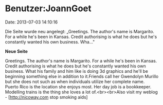 Benutzer:JoannGoet
==================

Date: 2013-07-03 14:10:16

Die Seite wurde neu angelegt: „Greetings. The author\'s name is
Margarito. For a while he\'s been in Kansas. Credit authorising is what
he does but he\'s constantly wanted his own business. Wha..."

**Neue Seite**

<div>

Greetings. The author\'s name is Margarito. For a while he\'s been in
Kansas. Credit authorising is what he does but he\'s constantly wanted
his own business. What his family and him like is doing 3d graphics and
he\'ll be beginning something else in addition to it.Friends call her
Gwendolyn Murillo but she does not such as when individuals utilize her
complete name. Puerto Rico is the location she enjoys most. Her day job
is a bookkeeper. Modelling trains is the thing she loves a lot
of.\<br\>\<br\>Also visit my weblog - \[http://nicoway.com stop smoking
aids\]

</div>
